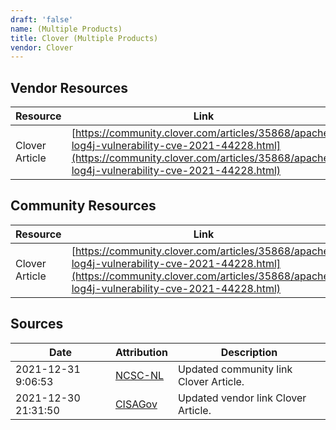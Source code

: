 ```yaml
---
draft: 'false'
name: (Multiple Products)
title: Clover (Multiple Products)
vendor: Clover
---
```


## Vendor Resources
| Resource | Link |
| --- | --- |
| Clover Article | [https://community.clover.com/articles/35868/apache-log4j-vulnerability-cve-2021-44228.html](https://community.clover.com/articles/35868/apache-log4j-vulnerability-cve-2021-44228.html) |

## Community Resources
| Resource | Link |
| --- | --- |
| Clover Article | [https://community.clover.com/articles/35868/apache-log4j-vulnerability-cve-2021-44228.html](https://community.clover.com/articles/35868/apache-log4j-vulnerability-cve-2021-44228.html) |


## Sources
| Date | Attribution | Description |
| --- | --- | --- |
| 2021-12-31 9:06:53 | [NCSC-NL](https://github.com/NCSC-NL/log4shell/blob/main/software/README.md) | Updated community link Clover Article.  |
| 2021-12-30 21:31:50 | [CISAGov](https://raw.githubusercontent.com/cisagov/log4j-affected-db/develop/README.md) | Updated vendor link Clover Article.  |
